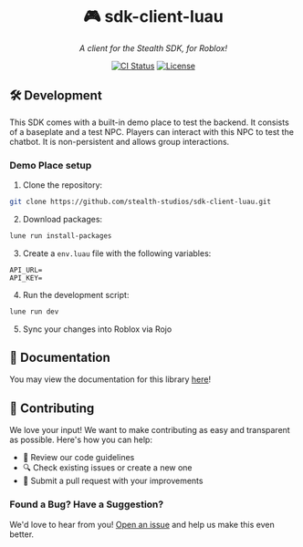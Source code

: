 <div align="center">

# 🎮 sdk-client-luau

_A client for the Stealth SDK, for Roblox!_

[![CI Status](https://github.com/stealth-studios/sdk-client-luau/actions/workflows/ci-luau.yaml/badge.svg)](https://github.com/stealth-studios/sdk-client-luau/actions/workflows/ci-luau.yaml)
[![License](https://img.shields.io/github/license/stealth-studios/sdk-client-luau)](https://github.com/stealth-studios/sdk-client-luau/blob/main/LICENSE)

</div>

## 🛠️ Development

This SDK comes with a built-in demo place to test the backend. It consists of a baseplate and a test NPC. Players can interact with this NPC to test the chatbot. It is non-persistent and allows group interactions.

### Demo Place setup

1. Clone the repository:

```bash
git clone https://github.com/stealth-studios/sdk-client-luau.git
```

2. Download packages:

```bash
lune run install-packages
```

3. Create a `env.luau` file with the following variables:

```env
API_URL=
API_KEY=
```

4. Run the development script:

```bash
lune run dev
```

5. Sync your changes into Roblox via Rojo

## 📖 Documentation

You may view the documentation for this library [here](https://google.com/docs/client/luau)!

## 🤝 Contributing

We love your input! We want to make contributing as easy and transparent as possible. Here's how you can help:

- 📖 Review our code guidelines
- 🔍 Check existing issues or create a new one
- 🚀 Submit a pull request with your improvements

### Found a Bug? Have a Suggestion?

We'd love to hear from you! [Open an issue](https://github.com/stealth-studios/sdk-client-luau/issues/new) and help us make this even better.
